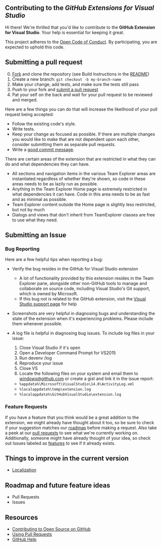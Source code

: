 ## Contributing to the _GitHub Extensions for Visual Studio_

[fork]: https://github.com/github/VisualStudio/fork
[pr]: https://github.com/github/VisualStudio/compare
[code-of-conduct]: http://todogroup.org/opencodeofconduct/#VisualStudio/opensource@github.com
[readme]: https://github.com/github/VisualStudio#build

Hi there! We're thrilled that you'd like to contribute to the __GitHub Extension for Visual Studio__. Your help is essential for keeping it great.

This project adheres to the [Open Code of Conduct][code-of-conduct]. By participating, you are expected to uphold this code.

## Submitting a pull request

0. [Fork][] and clone the repository (see Build Instructions in the [README][readme])
0. Create a new branch: `git checkout -b my-branch-name`
0. Make your change, add tests, and make sure the tests still pass
0. Push to your fork and [submit a pull request][pr]
0. Pat your self on the back and wait for your pull request to be reviewed and merged.

Here are a few things you can do that will increase the likelihood of your pull request being accepted:

- Follow the existing code's style.
- Write tests.
- Keep your change as focused as possible. If there are multiple changes you would like to make that are not dependent upon each other, consider submitting them as separate pull requests.
- Write a [good commit message](http://tbaggery.com/2008/04/19/a-note-about-git-commit-messages.html).

There are certain areas of the extension that are restricted in what they can do and what dependencies they can have.

- All sections and navigation items in the various Team Explorer areas are instantiated regardless of whether they're shown, so code in these areas needs to be as lazily run as possible.
- Anything in the Team Explorer Home page is extremely restricted in what dependencies it can have. Code in this area needs to be as fast and as minimal as possible.
- Team Explorer content outside the Home page is slightly less restricted, but not by much
- Dialogs and views that don't inherit from TeamExplorer classes are free to use what they need.

## Submitting an Issue

### Bug Reporting

Here are a few helpful tips when reporting a bug:
- Verify the bug resides in the GitHub for Visual Studio extension
  - A lot of functionality provided by this extension resides in the Team Explorer pane, alongside other non-GitHub tools to manage and collaborate on source code, including Visual Studio's Git support, which is owned by Microsoft.
  - If this bug not is related to the GitHub extension, visit the [Visual Studio support page](https://www.visualstudio.com/support/support-overview-vs) for help
- Screenshots are very helpful in diagnosing bugs and understanding the state of the extension when it's experiencing problems. Please include them whenever possible.
- A log file is helpful in diagnosing bug issues. To include log files in your issue:

  1. Close Visual Studio if it's open
  2. Open a Developer Command Prompt for VS2015
  3. Run devenv /log
  4. Reproduce your issue
  5. Close VS
  6. Locate the following files on your system and email them to windows@github.com or create a gist and link it in the issue report:
    - `%appdata%\Microsoft\VisualStudio\14.0\ActivityLog.xml`
    - `%localappdata%\temp\extension.log`
    - `%localappdata%\GitHubVisualStudio\extension.log`

### Feature Requests
If you have a feature that you think would be a great addition to the extension, we might already have thought about it too, so be sure to check if your suggestion matches our [roadmap](#roadmap-and-future-feature-ideas) before making a request. Also take a peek at our [pull requests](https://github.com/github/VisualStudio/pulls) to see what we're currently working on. Additionally, someone might have already thought of your idea, so check out Issues labeled as [features](https://github.com/github/VisualStudio/issues?q=is%3Aopen+is%3Aissue+label%3Afeature) to see if it already exists.

## Things to improve in the current version

- [Localization](https://github.com/github/VisualStudio/issues/18)

## Roadmap and future feature ideas

- Pull Requests
- Issues

## Resources

- [Contributing to Open Source on GitHub](https://guides.github.com/activities/contributing-to-open-source/)
- [Using Pull Requests](https://help.github.com/articles/using-pull-requests/)
- [GitHub Help](https://help.github.com)
